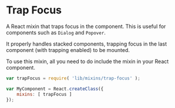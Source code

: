 Trap Focus
==========

A React mixin that traps focus in the component. This is useful for components such as `Dialog` and `Popover`.

It properly handles stacked components, trapping focus in the last component (with trapping enabled) to be mounted.

To use this mixin, all you need to do include the mixin in your React component.

```js
var trapFocus = require( 'lib/mixins/trap-focus' );

var MyComponent = React.createClass({
    mixins: [ trapFocus ]
});
```
